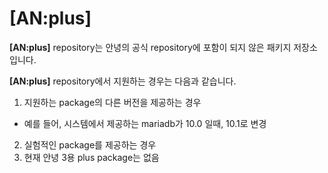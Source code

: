 # [AN:plus]

**[AN:plus]** repository는 안녕의 공식 repository에 포함이 되지 않은 패키지 저장소 입니다.

**[AN:plus]** repository에서 지원하는 경우는 다음과 같습니다.
 1. 지원하는 package의 다른 버전을 제공하는 경우
   * 예를 들어, 시스템에서 제공하는 mariadb가 10.0 일때, 10.1로 변경
 2. 실험적인 package를 제공하는 경우
 3. 현재 안녕 3용 plus package는 없음